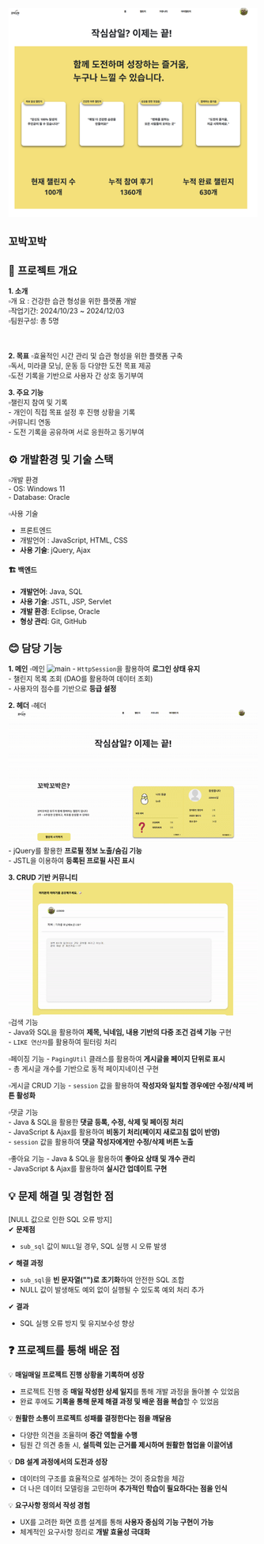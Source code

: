 

![메인 화면](images/main.png)


## 꼬박꼬박

## 📖 프로젝트 개요
**1. 소개**  
  ▫️개   요 : 건강한 습관 형성을 위한 플랫폼 개발  
  ▫️작업기간: 2024/10/23 ~ 2024/12/03  
  ▫️팀원구성: 총 5명  
</br></br></br>
**2. 목표** 
  ▫️효율적인 시간 관리 및 습관 형성을 위한 플랫폼 구축  
  ▫️독서, 미라클 모닝, 운동 등 다양한 도전 목표 제공  
  ▫️도전 기록을 기반으로 사용자 간 상호 동기부여  


  
**3. 주요 기능**  
  ▫️챌린지 참여 및 기록  
    - 개인이 직접 목표 설정 후 진행 상황을 기록  
  ▫️커뮤니티 연동  
    - 도전 기록을 공유하며 서로 응원하고 동기부여  


  
## ⚙️ 개발환경 및 기술 스택  
  ▫️개발 환경  
    - OS: Windows 11  
    - Database: Oracle  

  ▫️사용 기술 

- 프론트엔드 
- 개발언어 : JavaScript, HTML, CSS  
- **사용 기술**: jQuery, Ajax  

#### 🏗 **백엔드**  
- **개발언어**: Java, SQL  
- **사용 기술**: JSTL, JSP, Servlet  
- **개발 환경**: Eclipse, Oracle  
- **형상 관리**: Git, GitHub  



## 😊 담당 기능

**1. 메인** 
  ▫️메인
    ![main](https://github.com/704hj/ChallengeWithMe/blob/main/images/main.gif?raw=true)
    - `HttpSession`을 활용하여 **로그인 상태 유지**  
    - 챌린지 목록 조회 (DAO를 활용하여 데이터 조회)  
    - 사용자의 점수를 기반으로 **등급 설정**
 

**2. 헤더** 
  ▫️헤더
      ![header](https://github.com/704hj/ChallengeWithMe/blob/main/images/header.gif?raw=true)
    - jQuery를 활용한 **프로필 정보 노출/숨김 기능**  
    - JSTL을 이용하여 **등록된 프로필 사진 표시**

    
**3. CRUD 기반 커뮤니티**
![community](https://github.com/704hj/ChallengeWithMe/blob/main/images/comm.gif?raw=true)
  ▫️검색 기능  
    - Java와 SQL을 활용하여 **제목, 닉네임, 내용 기반의 다중 조건 검색 기능** 구현  
    - `LIKE 연산자`를 활용하여 필터링 처리  
  
  ▫️페이징 기능
    - `PagingUtil` 클래스를 활용하여 **게시글을 페이지 단위로 표시**  
    - 총 게시글 개수를 기반으로 동적 페이지네이션 구현  
  
  ▫️게시글 CRUD 기능 
    - `session` 값을 활용하여 **작성자와 일치할 경우에만 수정/삭제 버튼 활성화**  
  
  ▫️댓글 기능  
    - Java & SQL을 활용한 **댓글 등록, 수정, 삭제 및 페이징 처리**  
    - JavaScript & Ajax를 활용하여 **비동기 처리(페이지 새로고침 없이 반영)**  
    - `session` 값을 활용하여 **댓글 작성자에게만 수정/삭제 버튼 노출**  
  
  ▫️좋아요 기능
    - Java & SQL을 활용하여 **좋아요 상태 및 개수 관리**  
    - JavaScript & Ajax를 활용하여 **실시간 업데이트 구현**  



## 💡 문제 해결 및 경험한 점    

### 
[NULL 값으로 인한 SQL 오류 방지]  
✔ **문제점**  
- `sub_sql` 값이 `NULL`일 경우, SQL 실행 시 오류 발생  

✔ **해결 과정**  
- `sub_sql`을 **빈 문자열("")로 초기화**하여 안전한 SQL 조합  
- NULL 값이 발생해도 예외 없이 실행될 수 있도록 예외 처리 추가  

✔ **결과**  
- SQL 실행 오류 방지 및 유지보수성 향상  


## ❓ 프로젝트를 통해 배운 점  

💡 **매일매일 프로젝트 진행 상황을 기록하며 성장**  
- 프로젝트 진행 중 **매일 작성한 상세 일지**를 통해 개발 과정을 돌아볼 수 있었음  
- 완료 후에도 **기록을 통해 문제 해결 과정 및 배운 점을 복습**할 수 있었음  

💡 **원활한 소통이 프로젝트 성패를 결정한다는 점을 깨달음**  
- 다양한 의견을 조율하며 **중간 역할을 수행**  
- 팀원 간 의견 충돌 시, **설득력 있는 근거를 제시하며 원활한 협업을 이끌어냄**  

💡 **DB 설계 과정에서의 도전과 성장**  
- 데이터의 구조를 효율적으로 설계하는 것이 중요함을 체감  
- 더 나은 데이터 모델링을 고민하며 **추가적인 학습이 필요하다는 점을 인식**  

💡 **요구사항 정의서 작성 경험**  
- UX를 고려한 화면 흐름 설계를 통해 **사용자 중심의 기능 구현이 가능**  
- 체계적인 요구사항 정리로 **개발 효율성 극대화**  

